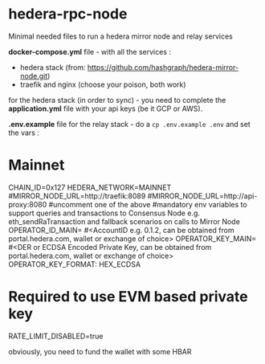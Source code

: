 # hedera-rpc-node
Minimal needed files to run a hedera mirror node and relay services

**docker-compose.yml** file - with all the services :
- hedera stack (from: https://github.com/hashgraph/hedera-mirror-node.git)
- traefik and nginx (choose your poison, both work)

for the hedera stack (in order to sync) - you need to complete the **application.yml** file with your api keys (be it GCP or AWS).

**.env.example** file for the relay stack - do a `cp .env.example .env` and set the vars : 

# Mainnet
CHAIN_ID=0x127
HEDERA_NETWORK=MAINNET
#MIRROR_NODE_URL=http://traefik:8089
#MIRROR_NODE_URL=http://api-proxy:8080
#uncomment one of the above
#mandatory env variables to support queries and transactions to Consensus Node e.g. eth_sendRaTransaction and fallback scenarios on calls to Mirror Node
OPERATOR_ID_MAIN=
#<AccountID e.g. 0.1.2, can be obtained from portal.hedera.com, wallet or exchange of choice>
OPERATOR_KEY_MAIN=
#<DER or ECDSA Encoded Private Key, can be obtained from portal.hedera.com, wallet or exchange of choice>
OPERATOR_KEY_FORMAT: HEX_ECDSA
# Required to use EVM based private key
RATE_LIMIT_DISABLED=true

obviously, you need to fund the wallet with some HBAR
